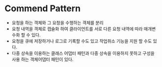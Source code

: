 # Commend Pattern

* 요청을 하는 객체와 그 요청을 수행하는 객체를 분리
* 요청 내역을 객체로 캡슐화 하여 클라이언트를 서로 다른 요청 내역에 따라 매개변수화 할 수 있다.
* 요청을 큐에 저장하거나 로그로 기록할 수도 있고 작업취소 기능을 지원 할 수도 있다.
* 다중 상속을 이용하는 클래스 어댑터 패턴과 다중 상속을 이용하지 못하고 구성을 사용 하는 객체어댑터 패턴이 있다.